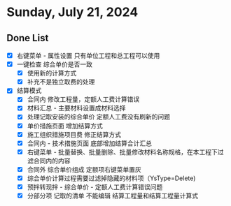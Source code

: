 # Sunday, July 21, 2024

## Done List

- [x] 右键菜单 - 属性设置 只有单位工程和总工程可以使用
- [x] 一键检查 综合单价是否一致
  - [x] 使用新的计算方式
  - [x] 补充不是独立取费的处理
- [x] 结算模式
  - [x] 合同内 修改工程量，定额人工费计算错误
  - [x] 材料汇总 - 主要材料设置成材料选择
  - [x] 处理记取安装的综合单价 定额人工费没有刷新的问题
  - [x] 单价措施页面 增加结算方式
  - [x] 施工组织措施项目费 修正结算方式
  - [x] 合同内 - 技术措施页面 底部增加结算合计汇总
  - [x] 右键菜单 - 批量替换、批量删除、批量修改材料名称规格，在本工程下过滤合同内的内容
  - [x] 合同外 综合单价组成 定额项右键菜单置灰
  - [x] 综合单价计算过程需要过滤掉隐藏的材料项（YsType=Delete)
  - [x] 预拌转现拌 - 综合单价 - 定额人工费计算错误问题
  - [x] 分部分项 记取的清单 不能编辑 结算工程量和结算工程量计算式
